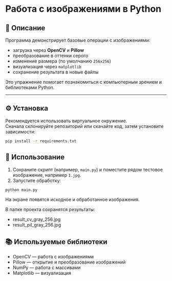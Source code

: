 # Работа с изображениями в Python

## 📌 Описание
Программа демонстрирует базовые операции с изображениями:
- загрузка через **OpenCV** и **Pillow**  
- преобразование в оттенки серого  
- изменение размера (по умолчанию `256x256`)  
- визуализация через `matplotlib`  
- сохранение результата в новые файлы  

Это упражнение помогает познакомиться с компьютерным зрением и библиотеками Python.

---

## ⚙️ Установка
Рекомендуется использовать виртуальное окружение.  
Сначала склонируйте репозиторий или скачайте код, затем установите зависимости:

```bash
pip install -r requirements.txt
```

## 🚀 Использование
1. Сохраните скрипт (например, `main.py`) и поместите рядом тестовое изображение, например `1.jpg`.  
2. Запустите обработку:

```bash
python main.py
```

На экране появятся исходное и обработанное изображения.

В папке проекта сохранятся результаты:

- result_cv_gray_256.jpg
- result_pil_gray_256.jpg

## 📚 Используемые библиотеки

- OpenCV — работа с изображениями
- Pillow — открытие и преобразование изображений
- NumPy — работа с массивами
- Matplotlib — визуализация